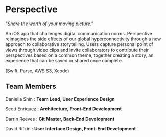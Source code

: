 # Perspective
*"Share the worth of your moving picture."*

An iOS app that challenges digital communication norms. Perspective reimagines the side effects of our global hyperconnectivity through a new approach to collaborative storytelling. Users capture personal point of views through video clips and invite collaborators to contribute their perspectives based on a common theme, together creating a story, an experience that can be saved or shared once complete. 

(Swift, Parse, AWS S3, Xcode)

## Team Members
Daniella Shin : **Team Lead, User Experience Design**

Scott Enriquez : **Architecture, Front-End Development**

Darrin Reeves : **Git Master, Back-End Development**

David Rifkin : **User Interface Design, Front-End Development**
